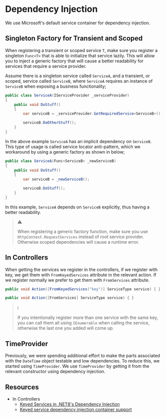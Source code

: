 # Dependency Injection

We use Microsoft's default service container for dependency injection.

## Singleton Factory for Transient and Scoped

When registering a transient or scoped service `T`, make sure you register a
singleton `Func<T>` that is able to initialize that service lazily. This will
allow you to inject a generic factory that will cause a better readability for
services that require a service provider.

Assume there is a singleton service called `ServiceA`, and a transient, or
scoped, service called `ServiceB`, where `ServiceA` requires an instance of
`ServiceB` when exposing a business functionality;

```csharp
public class ServiceA(IServiceProvider _serviceProvider)
{
    public void DoStuff()
    {
        var serviceB = _serviceProvider.GetRequiredService<ServiceB>();

        serviceB.DoOtherStuff();
    }
}
```

In the above example `ServiceA` has an implicit dependency on `ServiceB`. This
type of usage is called service locator anti-pattern, which we workaround by
using a generic factory as shown in below;

```csharp
public class ServiceA(Func<ServiceB> _newServiceB)
{
    public void DoStuff()
    {
        var serviceB = _newServiceB();

        serviceB.DoStuff();
    }
}
```

In this example, `ServiceA` depends on `ServiceB` explicitly, thus having a
better readability.

> :warning:
>
> When registering a generic factory function, make sure you use
> `HttpContext.RequestServices` instead of root service provider. Otherwise
> scoped dependencies will cause a runtime error.

## In Controllers

When getting the services we register in the controllers, if we register with
key, we get them with `FromKeyedServices` attribute in the relevant action. If
we register normally we prefer to get them with `FromServices` attribute.

```csharp
public void Action([FromKeyedServices("key")] ServiceType service) { }

public void Action([FromServices] ServiceType service) { }
```

> :information_source:
>
> If you intentionally register more than one service with the same key, you can
> call them all using `IEnumerable` when calling the service, otherwise the last
> one you added will come up.

## TimeProvider

Previously, we were spending additional effort to make the parts associated with
the `DateTime` object testable and low dependencies. To reduce this, we started
using `TimeProvider`. We use `TimeProvider` by getting it from the relevant
constructor using dependency injection.

## Resources

- In Controllers
  - [Keyed Services in .NET8's Dependency Injection][keyed-services-net8-di]
  - [Keyed service dependency injection container support][keyed-services-di-container-support]

[keyed-services-net8-di]: https://dev.to/xaberue/keyed-services-in-net8s-dependency-injection-2gni
[keyed-services-di-container-support]: https://andrewlock.net/exploring-the-dotnet-8-preview-keyed-services-dependency-injection-support/
